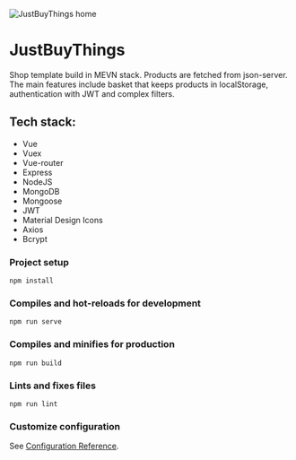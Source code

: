 
![JustBuyThings home](https://i.imgur.com/k6nM7Qp.png)

# JustBuyThings
Shop template build in MEVN stack. Products are fetched from json-server. The main features include basket that keeps products in localStorage, authentication with JWT and complex filters.

## Tech stack:

 - Vue
 - Vuex
 - Vue-router
 - Express
 - NodeJS
 - MongoDB
 - Mongoose
 - JWT
 - Material Design Icons
 - Axios
 - Bcrypt

### Project setup
```
npm install
```

### Compiles and hot-reloads for development
```
npm run serve
```

### Compiles and minifies for production
```
npm run build
```

### Lints and fixes files
```
npm run lint
```

### Customize configuration
See [Configuration Reference](https://cli.vuejs.org/config/).
